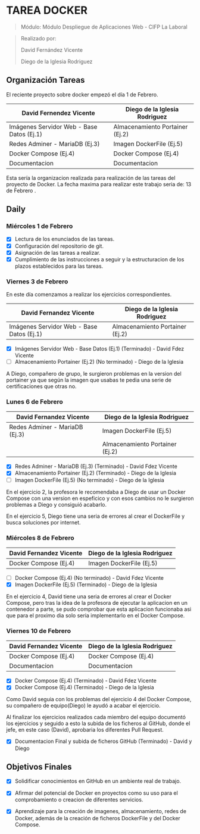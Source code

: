 # TAREA DOCKER

> Módulo: Módulo Despliegue de Aplicaciones Web - CIFP La Laboral

> Realizado por:
>
> David Fernández Vicente
>
> Diego de la Iglesia Rodriguez


## Organización Tareas

El reciente proyecto sobre docker empezó el día 1 de Febrero. 

| David Fernendez Vicente | Diego de la Iglesia Rodriguez      
| ------------------------------ | --------------------- 
| Imágenes Servidor Web - Base Datos (Ej.1) | Almacenamiento Portainer (Ej.2)      
| Redes Adminer - MariaDB (Ej.3) | Imagen DockerFile (Ej.5)          
| Docker Compose (Ej.4)     | Docker Compose (Ej.4)
| Documentacion     |  Documentacion


Esta sería la organizacion realizada para realización de las tareas del proyecto de Docker. 
La fecha maxima para realizar este trabajo seria de: 13 de Febrero . 


## Daily

### Miércoles 1 de Febrero

- [x] Lectura de los enunciados de las tareas.
- [x] Configuración del repositorio de git.
- [x] Asignación de las tareas a realizar.
- [x] Cumplimiento de las instrucciones a seguir y la estructuracion de los plazos establecidos para las tareas.

### Viernes 3 de Febrero

En este día comenzamos a realizar los ejercicios correspondientes.

| David Fernandez Vicente    | Diego de la Iglesia Rodriguez   
| ------------------------------ | ------------ | 
|  Imágenes Servidor Web - Base Datos (Ej.1)  | Almacenamiento Portainer (Ej.2)  |

- [x] Imágenes Servidor Web - Base Datos (Ej.1) (Terminado) - David Fdez Vicente
- [ ] Almacenamiento Portainer (Ej.2) (No terminado) - Diego de la Iglesia

A Diego, compañero de grupo, le surgieron problemas en la version del portainer ya que según la imagen que usabas te pedia una serie de certificaciones que otras no.

 ### Lunes 6 de Febrero
 
 | David Fernandez Vicente    | Diego de la Iglesia Rodriguez   
| ------------------------------ | ------------ | 
|  Redes Adminer - MariaDB (Ej.3)  | Imagen DockerFile (Ej.5) |
|                                  | Almacenamiento Portainer (Ej.2) |


- [x] Redes Adminer - MariaDB (Ej.3) (Terminado) - David Fdez Vicente
- [x] Almacenamiento Portainer (Ej.2) (Terminado) - Diego de la Iglesia
- [ ] Imagen DockerFile (Ej.5) (No terminado) - Diego de la Iglesia

En el ejercicio 2, la profesora le recomendaba a Diego de usar un Docker Compose con una version en espeficico y con esos cambios no le surgieron problemas a Diego y consiguió acabarlo.

En el ejercicio 5, Diego tiene una seria de errores al crear el DockerFile y busca soluciones por internet.

 
 ### Miércoles 8 de Febrero
 
 | David Fernandez Vicente    | Diego de la Iglesia Rodriguez   
| ------------------------------ | ------------ | 
|  Docker Compose (Ej.4)  | Imagen DockerFile (Ej.5) |


- [ ] Docker Compose (Ej.4) (No terminado) - David Fdez Vicente
- [x] Imagen DockerFile (Ej.5) (Terminado) - Diego de la Iglesia 

En el ejercicio 4, David tiene una seria de errores al crear el Docker Compose, pero tras la idea de la profesora de ejecutar la aplicacion en un contenedor a parte, se pudo comprobar que esta aplicacion funcionaba asi que para el proximo dia solo seria implementarlo en el Docker Compose.

### Viernes 10 de Febrero 

| David Fernandez Vicente    | Diego de la Iglesia Rodriguez   
| ------------------------------ | ------------ | 
|  Docker Compose (Ej.4)  | Docker Compose (Ej.4) |
|  Documentacion  | Documentacion |


- [x] Docker Compose (Ej.4) (Terminado) - David Fdez Vicente
- [x] Docker Compose (Ej.4) (Terminado) - Diego de la Iglesia 

Como David seguia con los problemas del ejercicio 4 del Docker Compose, su compañero de equipo(Diego) le ayudó a acabar el ejercicio.


 Al finalizar los ejercicios realizados cada miembro del equipo documentó los ejercicios y seguido a esto la subida de los ficheros al GitHub, donde el jefe, en este caso (David), aprobaria los diferentes Pull Request.

- [x] Documentacion Final y subida de ficheros GitHub (Terminado) - David y Diego


## Objetivos Finales

- [x] Solidificar conocimientos en GitHub en un ambiente real de trabajo.

- [x]  Afirmar del potencial de Docker en proyectos como su uso para el comprobamiento o creacion de diferentes servicios.

- [x] Aprendizaje para la creación de imagenes, almacenamiento, redes de Docker, además de la creación de ficheros DockerFile y del Docker Compose.